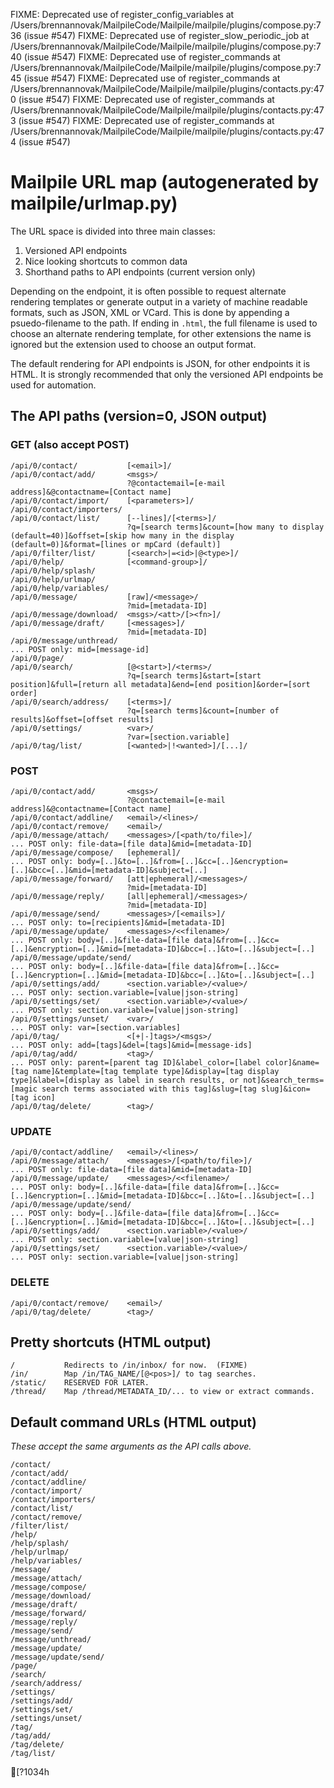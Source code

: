 FIXME: Deprecated use of register_config_variables at /Users/brennannovak/MailpileCode/Mailpile/mailpile/plugins/compose.py:736 (issue #547)
FIXME: Deprecated use of register_slow_periodic_job at /Users/brennannovak/MailpileCode/Mailpile/mailpile/plugins/compose.py:740 (issue #547)
FIXME: Deprecated use of register_commands at /Users/brennannovak/MailpileCode/Mailpile/mailpile/plugins/compose.py:745 (issue #547)
FIXME: Deprecated use of register_commands at /Users/brennannovak/MailpileCode/Mailpile/mailpile/plugins/contacts.py:470 (issue #547)
FIXME: Deprecated use of register_commands at /Users/brennannovak/MailpileCode/Mailpile/mailpile/plugins/contacts.py:473 (issue #547)
FIXME: Deprecated use of register_commands at /Users/brennannovak/MailpileCode/Mailpile/mailpile/plugins/contacts.py:474 (issue #547)
# Mailpile URL map (autogenerated by mailpile/urlmap.py)

The URL space is divided into three main classes:

1. Versioned API endpoints
2. Nice looking shortcuts to common data
3. Shorthand paths to API endpoints (current version only)

Depending on the endpoint, it is often possible to request alternate
rendering templates or generate output in a variety of machine readable
formats, such as JSON, XML or VCard. This is done by appending a
psuedo-filename to the path. If ending in `.html`, the full filename is
used to choose an alternate rendering template, for other extensions the
name is ignored but the extension used to choose an output format.

The default rendering for API endpoints is JSON, for other endpoints
it is HTML. It is strongly recommended that only the versioned API
endpoints be used for automation.

## The API paths (version=0, JSON output)

### GET (also accept POST)

    /api/0/contact/           [<email>]/
    /api/0/contact/add/       <msgs>/
                              ?@contactemail=[e-mail address]&@contactname=[Contact name]
    /api/0/contact/import/    [<parameters>]/
    /api/0/contact/importers/
    /api/0/contact/list/      [--lines]/[<terms>]/
                              ?q=[search terms]&count=[how many to display (default=40)]&offset=[skip how many in the display (default=0)]&format=[lines or mpCard (default)]
    /api/0/filter/list/       [<search>|=<id>|@<type>]/
    /api/0/help/              [<command-group>]/
    /api/0/help/splash/
    /api/0/help/urlmap/
    /api/0/help/variables/
    /api/0/message/           [raw]/<message>/
                              ?mid=[metadata-ID]
    /api/0/message/download/  <msgs>/<att>/[><fn>]/
    /api/0/message/draft/     [<messages>]/
                              ?mid=[metadata-ID]
    /api/0/message/unthread/
    ... POST only: mid=[message-id]
    /api/0/page/
    /api/0/search/            [@<start>]/<terms>/
                              ?q=[search terms]&start=[start position]&full=[return all metadata]&end=[end position]&order=[sort order]
    /api/0/search/address/    [<terms>]/
                              ?q=[search terms]&count=[number of results]&offset=[offset results]
    /api/0/settings/          <var>/
                              ?var=[section.variable]
    /api/0/tag/list/          [<wanted>|!<wanted>]/[...]/

### POST

    /api/0/contact/add/       <msgs>/
                              ?@contactemail=[e-mail address]&@contactname=[Contact name]
    /api/0/contact/addline/   <email>/<lines>/
    /api/0/contact/remove/    <email>/
    /api/0/message/attach/    <messages>/[<path/to/file>]/
    ... POST only: file-data=[file data]&mid=[metadata-ID]
    /api/0/message/compose/   [ephemeral]/
    ... POST only: body=[..]&to=[..]&from=[..]&cc=[..]&encryption=[..]&bcc=[..]&mid=[metadata-ID]&subject=[..]
    /api/0/message/forward/   [att|ephemeral]/<messages>/
                              ?mid=[metadata-ID]
    /api/0/message/reply/     [all|ephemeral]/<messages>/
                              ?mid=[metadata-ID]
    /api/0/message/send/      <messages>/[<emails>]/
    ... POST only: to=[recipients]&mid=[metadata-ID]
    /api/0/message/update/    <messages>/<<filename>/
    ... POST only: body=[..]&file-data=[file data]&from=[..]&cc=[..]&encryption=[..]&mid=[metadata-ID]&bcc=[..]&to=[..]&subject=[..]
    /api/0/message/update/send/
    ... POST only: body=[..]&file-data=[file data]&from=[..]&cc=[..]&encryption=[..]&mid=[metadata-ID]&bcc=[..]&to=[..]&subject=[..]
    /api/0/settings/add/      <section.variable>/<value>/
    ... POST only: section.variable=[value|json-string]
    /api/0/settings/set/      <section.variable>/<value>/
    ... POST only: section.variable=[value|json-string]
    /api/0/settings/unset/    <var>/
    ... POST only: var=[section.variables]
    /api/0/tag/               <[+|-]tags>/<msgs>/
    ... POST only: add=[tags]&del=[tags]&mid=[message-ids]
    /api/0/tag/add/           <tag>/
    ... POST only: parent=[parent tag ID]&label_color=[label color]&name=[tag name]&template=[tag template type]&display=[tag display type]&label=[display as label in search results, or not]&search_terms=[magic search terms associated with this tag]&slug=[tag slug]&icon=[tag icon]
    /api/0/tag/delete/        <tag>/

### UPDATE

    /api/0/contact/addline/   <email>/<lines>/
    /api/0/message/attach/    <messages>/[<path/to/file>]/
    ... POST only: file-data=[file data]&mid=[metadata-ID]
    /api/0/message/update/    <messages>/<<filename>/
    ... POST only: body=[..]&file-data=[file data]&from=[..]&cc=[..]&encryption=[..]&mid=[metadata-ID]&bcc=[..]&to=[..]&subject=[..]
    /api/0/message/update/send/
    ... POST only: body=[..]&file-data=[file data]&from=[..]&cc=[..]&encryption=[..]&mid=[metadata-ID]&bcc=[..]&to=[..]&subject=[..]
    /api/0/settings/add/      <section.variable>/<value>/
    ... POST only: section.variable=[value|json-string]
    /api/0/settings/set/      <section.variable>/<value>/
    ... POST only: section.variable=[value|json-string]

### DELETE

    /api/0/contact/remove/    <email>/
    /api/0/tag/delete/        <tag>/


## Pretty shortcuts (HTML output)

    /           Redirects to /in/inbox/ for now.  (FIXME)
    /in/        Map /in/TAG_NAME/[@<pos>]/ to tag searches.
    /static/    RESERVED FOR LATER.
    /thread/    Map /thread/METADATA_ID/... to view or extract commands.

## Default command URLs (HTML output)

*These accept the same arguments as the API calls above.*

    /contact/
    /contact/add/
    /contact/addline/
    /contact/import/
    /contact/importers/
    /contact/list/
    /contact/remove/
    /filter/list/
    /help/
    /help/splash/
    /help/urlmap/
    /help/variables/
    /message/
    /message/attach/
    /message/compose/
    /message/download/
    /message/draft/
    /message/forward/
    /message/reply/
    /message/send/
    /message/unthread/
    /message/update/
    /message/update/send/
    /page/
    /search/
    /search/address/
    /settings/
    /settings/add/
    /settings/set/
    /settings/unset/
    /tag/
    /tag/add/
    /tag/delete/
    /tag/list/

[?1034h
<!-- TestResults(failed=0, attempted=46) -->

